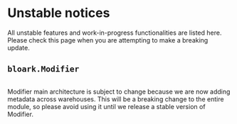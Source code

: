 # Unstable notices

All unstable features and work-in-progress functionalities are listed here. Please check this page when you are attempting to make a breaking update.

## `bloark.Modifier`

```{versionadded} 2.0.0
```

Modifier main architecture is subject to change because we are now adding metadata across warehouses. This will be a breaking change to the entire module, so please avoid using it until we release a stable version of Modifier.
